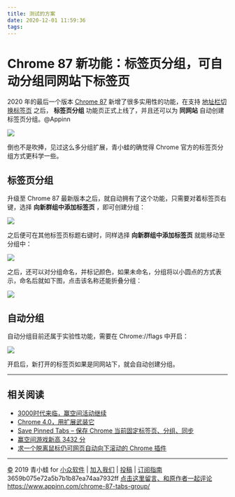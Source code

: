 ```yaml
---
title: 测试的方案
date: 2020-12-01 11:59:36
tags:
---
```

# Chrome 87 新功能：标签页分组，可自动分组同网站下标签页
2020 年的最后一个版本 [Chrome 87](https://www.appinn.com/chrome-87-released/) 新增了很多实用性的功能，在支持 [地址栏切换标签页](https://www.appinn.com/chrome-87-search-tabs-in-addressbar/) 之后， **标签页分组** 功能页正式上线了，并且还可以为 **同网站** 自动创建标签页分组。@Appinn 

![](assets/image1.jpeg)

倒也不是吹捧，见过这么多分组扩展，青小蛙的确觉得 Chrome 官方的标签页分组方式更科学一些。

## 标签页分组

升级至 Chrome 87 最新版本之后，就自动拥有了这个功能，只需要对着标签页右键，选择 **向新群组中添加标签页** ，即可创建分组： 

![](assets/image2.jpeg)

之后便可在其他标签页标题右键时，同样选择 **向新群组中添加标签页** 就能移动至分组中： 

![](assets/image3.jpeg)

之后，还可以对分组命名，并标记颜色，如果未命名，分组将以小圆点的方式表示，命名后就如下图，点击该名称还能折叠分组：

![](assets/image4.jpeg)

## 自动分组

自动分组目前还属于实验性功能，需要在 Chrome://flags 中开启：

![](assets/image5.jpeg)

开启后，新打开的标签页如果是同网站下，就会自动创建分组。

- - - -

## 相关阅读

* [3000时代来临，赢空间活动继续](https://www.appinn.com/lzzxt-game4/)
* [Chrome 4.0，用扩展武装它](https://www.appinn.com/chrome-4-extensions-setup/)
* [Save Pinned Tabs – 保存 Chrome 当前固定标签页、分组、同步](https://www.appinn.com/save-pinned-tabs-for-chrome/)
* [赢空间游戏新高 3432 分](https://www.appinn.com/lzzxt-game3/)
* [求一个脱离鼠标仍可网页自动向下滚动的 Chrome 插件](https://www.appinn.com/automatic-scrolling-tabs-for-chrome/)

- - - -

[©](http://www.appinn.com/copyright/?&amp;&amp;) 2019 青小蛙 for [小众软件](http://www.appinn.com/?&amp;&amp;) | [加入我们](http://www.appinn.com/join-us/?&amp;&amp;) | [投稿](https://meta.appinn.com/c/faxian/?&amp;&amp;) | [订阅指南](http://www.appinn.com/feeds-subscribe/?&amp;&amp;)
3659b075e72a5b7b1b87ea74aa7932ff
[点击这里留言、和原作者一起评论](https://www.appinn.com/chrome-87-tabs-group/#comments) https://www.appinn.com/chrome-87-tabs-group/
